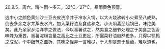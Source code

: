 <link href="../../css/style.css" rel="stylesheet" type="text/css" />

<span class="fzzy">20.9.5，周六，晴～雨～多云，32℃／27℃，暴雨黄色预警。

<div class="p">

选中小之颜色黄灿沙土豆去皮洗净并于冷水入锅，以大火烧沸转小火煮至八成熟，倒去多余之水并蒸去水汽，加入菜籽油及食盐和之，小火焖蒸至起锅巴，味绝美矣。此乃余家乡油洋芋之做法，今以番薯试之，然美食之细节处理之于美食之色香味殊为重要，番薯淀粉含量之高比之土豆更足，所需菜籽油自然更多，只得以筷捣之成泥，个中细节之曲折、其味之怪异一言难尽，于人却是羞于启齿，难以道也。

